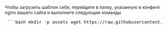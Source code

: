 Чтобы загрузить шаблон себе, перейдите в папку, указанную в конфиге nginx вашего сайта и выполните следующие команды

<pre lang="markdown"> ```bash mkdir -p assets wget https://raw.githubusercontent.com/SmallPoppa/sni-templates/7767efb754a878fff4dd249f7fbf7a9f6762eca2/503%20error%20pages/v1/index.html wget https://raw.githubusercontent.com/SmallPoppa/sni-templates/7767efb754a878fff4dd249f7fbf7a9f6762eca2/503%20error%20pages/v1/assets/main.js -P assets wget https://raw.githubusercontent.com/SmallPoppa/sni-templates/7767efb754a878fff4dd249f7fbf7a9f6762eca2/503%20error%20pages/v1/assets/style.css -P assets ``` </pre>
